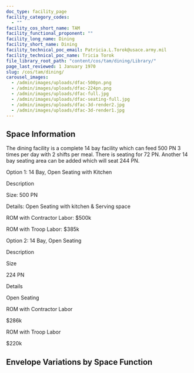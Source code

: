 ```yaml
---
doc_type: facility_page
facility_category_codes:
  - ""
facility_cos_short_name: TAM
facility_functional_proponent: ""
facility_long_name: Dining
facility_short_name: Dining
facility_technical_poc_email: Patricia.L.Torok@usace.army.mil
facility_technical_poc_name: Tricia Torok
file_library_root_path: "content/cos/tam/dining/Library/"
page_last_reviewed: 1 January 1970
slug: /cos/tam/dining/
carousel_images:
  - /admin/images/uploads/dfac-500pn.png
  - /admin/images/uploads/dfac-224pn.png
  - /admin/images/uploads/dfac-full.jpg
  - /admin/images/uploads/dfac-seating-full.jpg
  - /admin/images/uploads/dfac-3d-render2.jpg
  - /admin/images/uploads/dfac-3d-render1.jpg
---
```


## Space Information

The dining facility is a complete 14 bay facility which can feed 500 PN 3 times per day with 2 shifts per meal. There is seating for 72 PN. Another 14 bay seating area can be added which will seat 244 PN.

Option 1: 14 Bay, Open Seating with Kitchen

Description

Size: 500 PN

Details: Open Seating with kitchen & Serving space

ROM with Contractor Labor: \$500k

ROM with Troop Labor: \$385k

Option 2: 14 Bay, Open Seating

Description

Size

224 PN

Details

Open Seating

ROM with Contractor Labor

\$286k

ROM with Troop Labor

\$220k

## Envelope Variations by Space Function
